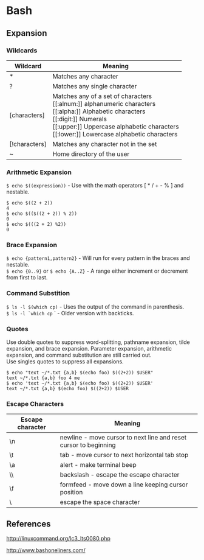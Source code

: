 Bash
===

Expansion
---

### Wildcards

Wildcard | Meaning
---|---
\* | Matches any character
\? | Matches any single character
[characters] | Matches any of a set of characters<br>[[:alnum:]] alphanumeric characters<br>[[:alpha:]] Alphabetic characters</br>[[:digit:]] Numerals<br>[[:upper:]] Uppercase alphabetic characters<br>[[:lower:]] Lowercase alphabetic characters
[!characters] | Matches any character not in the set
~ | Home directory of the user

### Arithmetic Expansion
`$ echo $((expression))` - Use with the math operators [ * / + - % ] and nestable.
```
$ echo $((2 + 2))
4
$ echo $(($((2 + 2)) % 2))
0
$ echo $(((2 + 2) %2))
0
```

### Brace Expansion
`$ echo {pattern1,pattern2}` - Will run for every pattern in the braces and nestable.  
`$ echo {0..9}` or `$ echo {A..Z}` - A range either increment or decrement from first to last.

### Command Substition
`$ ls -l $(which cp)` - Uses the output of the command in parenthesis.  
``$ ls -l `which cp`` ` - Older version with backticks.

### Quotes
Use double quotes to suppress word-splitting, pathname expansion, tilde expansion, and brace expansion. Parameter expansion, arithmetic expansion, and command substitution are still carried out.  
Use singles quotes to suppress all expansions.
```
$ echo "text ~/*.txt {a,b} $(echo foo) $((2+2)) $USER"
text ~/*.txt {a,b} foo 4 me
$ echo 'text ~/*.txt {a,b} $(echo foo) $((2+2)) $USER'
text ~/*.txt {a,b} $(echo foo) $((2+2)) $USER
```

### Escape Characters
Escape character | Meaning
---|---
\n | newline - move cursor to next line and reset cursor to beginning
\t | tab - move cursor to next horizontal tab stop
\a | alert - make terminal beep
\\\ | backslash - escape the escape character
\f | formfeed - move down a line keeping cursor position
\  | escape the space character


References
---
http://linuxcommand.org/lc3_lts0080.php

http://www.bashoneliners.com/
